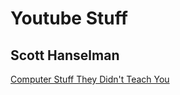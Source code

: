 # Youtube Stuff

## Scott Hanselman

[Computer Stuff They Didn't Teach You](https://www.youtube.com/playlist?list=PL0M0zPgJ3HSesuPIObeUVQNbKqlw5U2Vr)